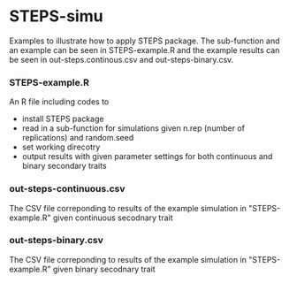 # STEPS-simu
Examples to illustrate how to apply STEPS package. The sub-function and an example can be seen in STEPS-example.R and the example results can be seen in out-steps.continous.csv and out-steps-binary.csv.

### STEPS-example.R
An R file including codes to
* install STEPS package
* read in a sub-function for simulations given n.rep (number of replications) and random.seed
* set working direcotry
* output results with given parameter settings for both continuous and binary secondary traits

### out-steps-continuous.csv
The CSV file correponding to results of the example simulation in "STEPS-example.R" given continuous secodnary trait 

### out-steps-binary.csv
The CSV file correponding to results of the example simulation in "STEPS-example.R" given binary secodnary trait
